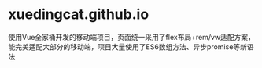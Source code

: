 # xuedingcat.github.io
使用Vue全家桶开发的移动端项目，页面统一采用了flex布局+rem/vw适配方案，能完美适配大部分的移动端，项目大量使用了ES6数组方法、异步promise等新语法
